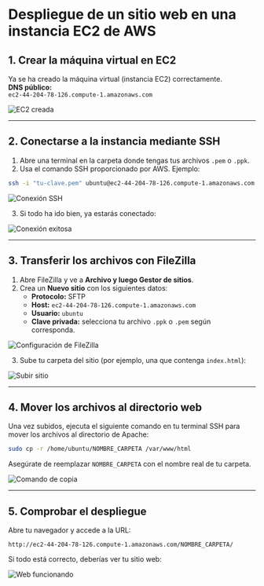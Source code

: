 
# Despliegue de un sitio web en una instancia EC2 de AWS

## 1. Crear la máquina virtual en EC2

Ya se ha creado la máquina virtual (instancia EC2) correctamente.  
**DNS público:**  
`ec2-44-204-78-126.compute-1.amazonaws.com`

![EC2 creada](https://github.com/user-attachments/assets/4c179215-9a15-45a9-b7bb-95f1f2ab1a7a)

---

## 2. Conectarse a la instancia mediante SSH

1. Abre una terminal en la carpeta donde tengas tus archivos `.pem` o `.ppk`.
2. Usa el comando SSH proporcionado por AWS. Ejemplo:

```bash
ssh -i "tu-clave.pem" ubuntu@ec2-44-204-78-126.compute-1.amazonaws.com
```

![Conexión SSH](https://github.com/user-attachments/assets/73a61924-5589-4a10-8c18-b140837160b0)

3. Si todo ha ido bien, ya estarás conectado:

![Conexión exitosa](https://github.com/user-attachments/assets/8eb68034-d1a9-4633-8dbd-c60da7b113c8)

---

## 3. Transferir los archivos con FileZilla

1. Abre FileZilla y ve a **Archivo y luego Gestor de sitios**.
2. Crea un **Nuevo sitio** con los siguientes datos:
   - **Protocolo:** SFTP
   - **Host:** `ec2-44-204-78-126.compute-1.amazonaws.com`
   - **Usuario:** `ubuntu`
   - **Clave privada:** selecciona tu archivo `.ppk` o `.pem` según corresponda.

![Configuración de FileZilla](https://github.com/user-attachments/assets/06f83497-aca1-40a0-b18d-e93ae2ed6ea6)

3. Sube tu carpeta del sitio (por ejemplo, una que contenga `index.html`):

![Subir sitio](https://github.com/user-attachments/assets/15e58ab2-e26f-4fde-a7ed-995c62a03243)

---

## 4. Mover los archivos al directorio web

Una vez subidos, ejecuta el siguiente comando en tu terminal SSH para mover los archivos al directorio de Apache:

```bash
sudo cp -r /home/ubuntu/NOMBRE_CARPETA /var/www/html
```

Asegúrate de reemplazar `NOMBRE_CARPETA` con el nombre real de tu carpeta.

![Comando de copia](https://github.com/user-attachments/assets/de2a6acc-2bfa-4f5c-87a6-e03f4d947ed0)

---

## 5. Comprobar el despliegue

Abre tu navegador y accede a la URL:

```
http://ec2-44-204-78-126.compute-1.amazonaws.com/NOMBRE_CARPETA/
```

Si todo está correcto, deberías ver tu sitio web:

![Web funcionando](https://github.com/user-attachments/assets/23fba06f-91a2-46b2-9ad4-1dfdd5d9cc03)

